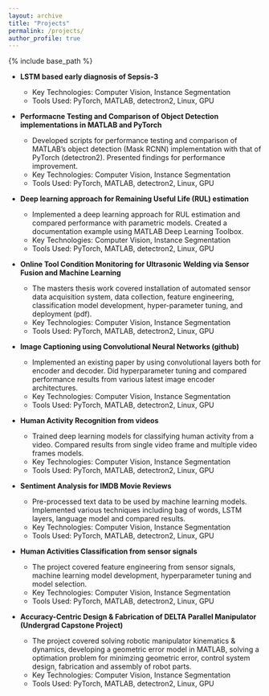 ```yaml
---
layout: archive
title: "Projects"
permalink: /projects/
author_profile: true
---
```


{% include base_path %}

* **LSTM based early diagnosis of Sepsis-3**
  * Key Technologies: Computer Vision, Instance Segmentation
  * Tools Used: PyTorch, MATLAB, detectron2, Linux, GPU


* **Performacne Testing and Comparison of Object Detection implementations in MATLAB and PyTorch**
  * Developed scripts for performance testing and comparison of MATLAB’s object detection (Mask RCNN)
  implementation with that of PyTorch (detectron2). Presented findings for performance improvement.
  * Key Technologies: Computer Vision, Instance Segmentation
  * Tools Used: PyTorch, MATLAB, detectron2, Linux, GPU


* **Deep learning approach for Remaining Useful Life (RUL) estimation**
  * Implemented a deep learning approach for RUL estimation and compared performance with parametric
  models. Created a documentation example using MATLAB Deep Learning Toolbox.
  * Key Technologies: Computer Vision, Instance Segmentation
  * Tools Used: PyTorch, MATLAB, detectron2, Linux, GPU

* **Online Tool Condition Monitoring for Ultrasonic Welding via Sensor Fusion and Machine Learning**
  * The masters thesis work covered installation of automated sensor data acquisition system, data collection,
  feature engineering, classification model development, hyper-parameter tuning, and deployment (pdf).
  * Key Technologies: Computer Vision, Instance Segmentation
  * Tools Used: PyTorch, MATLAB, detectron2, Linux, GPU


* **Image Captioning using Convolutional Neural Networks (github)**
  * Implemented an existing paper by using convolutional layers both for encoder and decoder. Did hyperparameter tuning and compared performance results from various latest    image encoder architectures.
  * Key Technologies: Computer Vision, Instance Segmentation
  * Tools Used: PyTorch, MATLAB, detectron2, Linux, GPU


* **Human Activity Recognition from videos**
  * Trained deep learning models for classifying human activity from a video. Compared results from single
  video frame and multiple video frames models.
  * Key Technologies: Computer Vision, Instance Segmentation
  * Tools Used: PyTorch, MATLAB, detectron2, Linux, GPU


* **Sentiment Analysis for IMDB Movie Reviews**
  * Pre-processed text data to be used by machine learning models. Implemented various techniques
  including bag of words, LSTM layers, language model and compared results.
  * Key Technologies: Computer Vision, Instance Segmentation
  * Tools Used: PyTorch, MATLAB, detectron2, Linux, GPU


* **Human Activities Classification from sensor signals**
  * The project covered feature engineering from sensor signals, machine learning model development, hyperparameter tuning and model selection.
  * Key Technologies: Computer Vision, Instance Segmentation
  * Tools Used: PyTorch, MATLAB, detectron2, Linux, GPU


* **Accuracy-Centric Design & Fabrication of DELTA Parallel Manipulator (Undergrad Capstone Project)**
  * The project covered solving robotic manipulator kinematics & dynamics, developing a geometric error
  model in MATLAB, solving a optimation problem for minimzing geometric error, control system design, fabrication and assembly of robot parts.
  * Key Technologies: Computer Vision, Instance Segmentation
  * Tools Used: PyTorch, MATLAB, detectron2, Linux, GPU
